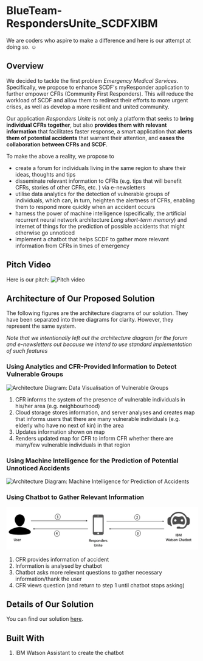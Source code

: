 # BlueTeam-RespondersUnite_SCDFXIBM
We are coders who aspire to make a difference and here is our attempt at doing so. ☺️

## Overview

We decided to tackle the first problem *Emergency Medical Services*. Specifically, we propose to enhance SCDF's myResponder application to further empower CFRs (Community First Responders). This will reduce the workload of SCDF and allow them to redirect their efforts to more urgent crises, as well as develop a more resilient and united community. 

Our application *Responders Unite* is not only a platform that seeks to **bring individual CFRs together**, but also **provides them with relevant information** that facilitates faster response, a smart application that **alerts them of potential accidents** that warrant their attention, and **eases the collaboration between CFRs and SCDF**.

To make the above a reality, we propose to
* create a forum for individuals living in the same region to share their ideas, thoughts and tips
* disseminate relevant information to CFRs (e.g. tips that will benefit CFRs, stories of other CFRs, etc. ) via e-newsletters
* utilise data analytics for the detection of vulnerable groups of individuals, which can, in turn, heighten the alertness of CFRs, enabling them to respond more quickly when an accident occurs
* harness the power of machine intelligence (specifically, the artificial recurrent neural network architecture *Long short-term memory*) and internet of things for the prediction of possible accidents that might otherwise go unnoticed
* implement a chatbot that helps SCDF to gather more relevant information from CFRs in times of emergency

## Pitch Video

Here is our pitch: ![Pitch video]()

## Architecture of Our Proposed Solution

The following figures are the architecture diagrams of our solution. They have been separated into three diagrams for clarity. However, they represent the same system. 

*Note that we intentionally left out the architecture diagram for the forum and e-newsletters out because we intend to use standard implementation of such features*

### Using Analytics and CFR-Provided Information to Detect Vulnerable Groups

![Architecture Diagram: Data Visualisation of Vulnerable Groups](architecture_diagrams/map_visualisation.png)

1. CFR informs the system of the presence of vulnerable individuals in his/her area (e.g. neighbourhood)
2. Cloud storage stores information, and server analyses and creates map that informs users that there are many vulnerable individuals (e.g. elderly who have no next of kin) in the area
3. Updates information shown on map
4. Renders updated map for CFR to inform CFR whether there are many/few vulnerable individuals in that region


### Using Machine Intelligence for the Prediction of Potential Unnoticed Accidents

![Architecture Diagram: Machine Intelligence for Prediction of Accidents](architecture_diagrams/prediction_system.png)

### Using Chatbot to Gather Relevant Information

![Architecture Diagram: Chatbot](architecture_diagrams/chatbot.png)

1. CFR provides information of accident
2. Information is analysed by chatbot
3. Chatbot asks more relevant questions to gather necessary information/thank the user
4. CFR views question (and return to step 1 until chatbot stops asking)


## Details of Our Solution

You can find our solution [here](DESCRIPTION.md).

## Built With

1. IBM Watson Assistant to create the chatbot
